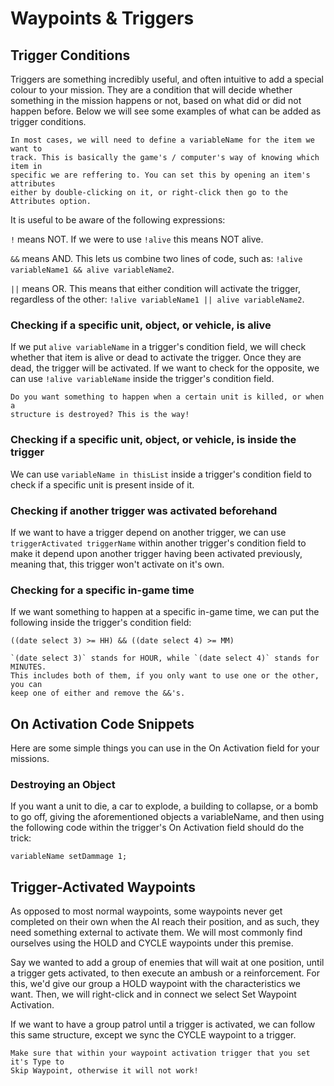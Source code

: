 # Waypoints & Triggers

## Trigger Conditions

Triggers are something incredibly useful, and often intuitive to add a special
colour to your mission. They are a condition that will decide whether something
in the mission happens or not, based on what did or did not happen before.
Below we will see some examples of what can be added as trigger conditions.

```admonish warning title="Warning"
In most cases, we will need to define a variableName for the item we want to
track. This is basically the game's / computer's way of knowing which item in
specific we are reffering to. You can set this by opening an item's attributes
either by double-clicking on it, or right-click then go to the Attributes option.
```

It is useful to be aware of the following expressions:

`!` means NOT. If we were to use `!alive` this means NOT alive.

`&&` means AND. This lets us combine two lines of code, such as:
`!alive variableName1 && alive variableName2`.

`||` means OR. This means that either condition will activate the trigger,
regardless of the other: `!alive variableName1 || alive variableName2`.

### Checking if a specific unit, object, or vehicle, is alive

If we put `alive variableName` in a trigger's condition field, we will check
whether that item is alive or dead to activate the trigger. Once they are dead,
the trigger will be activated. If we want to check for the opposite, we can
use `!alive variableName` inside the trigger's condition field.

```admonish info
Do you want something to happen when a certain unit is killed, or when a
structure is destroyed? This is the way!
```

### Checking if a specific unit, object, or vehicle, is inside the trigger

We can use `variableName in thisList` inside a trigger's condition field to
check if a specific unit is present inside of it.

### Checking if another trigger was activated beforehand

If we want to have a trigger depend on another trigger, we can use
`triggerActivated triggerName` within another trigger's condition field to
make it depend upon another trigger having been activated previously, meaning
that, this trigger won't activate on it's own.

### Checking for a specific in-game time

If we want something to happen at a specific in-game time, we can put the
following inside the trigger's condition field:

```sqf
((date select 3) >= HH) && ((date select 4) >= MM)
```

```admonish info
`(date select 3)` stands for HOUR, while `(date select 4)` stands for MINUTES.
This includes both of them, if you only want to use one or the other, you can
keep one of either and remove the &&'s.
```

## On Activation Code Snippets

Here are some simple things you can use in the On Activation field for your missions.

### Destroying an Object

If you want a unit to die, a car to explode, a building to collapse, or a bomb
to go off, giving the aforementioned objects a variableName, and then using
the following code within the trigger's On Activation field should do the trick:

```sqf
variableName setDammage 1;
```

## Trigger-Activated Waypoints

As opposed to most normal waypoints, some waypoints never get completed on their
own when the AI reach their position, and as such, they need something external
to activate them. We will most commonly find ourselves using the HOLD and CYCLE
waypoints under this premise.

Say we wanted to add a group of enemies that will wait at one position, until a
trigger gets activated, to then execute an ambush or a reinforcement. For this,
we'd give our group a HOLD waypoint with the characteristics we want. Then,
we will right-click and in connect we select Set Waypoint Activation.

If we want to have a group patrol until a trigger is activated, we can follow
this same structure, except we sync the CYCLE waypoint to a trigger.

```admonish warning title="Warning"
Make sure that within your waypoint activation trigger that you set it's Type to
Skip Waypoint, otherwise it will not work!
```
